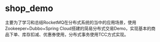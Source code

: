 # shop_demo
主要为了学习和总结RocketMQ在分布式系统的当中的应用场景，使用Zookeeper+Dubbo+Spring Cloud搭建的简易分布式交易Demo，实现基本的商品下单、库存扣减、优惠券使用，分布式事务使用TCC方式实现。
